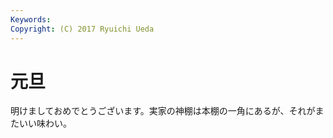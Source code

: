 ```yaml
---
Keywords:
Copyright: (C) 2017 Ryuichi Ueda
---
```


# 元旦

明けましておめでとうございます。実家の神棚は本棚の一角にあるが、それがまたいい味わい。
